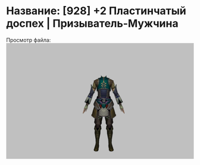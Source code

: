 # Название: [928] +2 Пластинчатый доспех | Призыватель-Мужчина

Просмотр файла:
![p080001.png](p080001.png)